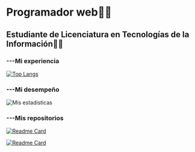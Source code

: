 # Programador web👨‍💻
## Estudiante de Licenciatura en Tecnologías de la Información👨‍🎓

### ---Mi experiencia
[![Top Langs](https://github-readme-stats.vercel.app/api/top-langs/?username=diegoalz&layout=compact&theme=radical)](https://github.com/diegoalz/github-readme-stats)

### ---Mi desempeño
![Mis estadisticas](https://github-readme-stats.vercel.app/api?username=diegoalz&show_icons=true&theme=radical)

### ---Mis repositorios
[![Readme Card](https://github-readme-stats.vercel.app/api/pin/?username=diegoalz&repo=mi_pagina)](https://github.com/diegoalz/github-readme-stats)

[![Readme Card](https://github-readme-stats.vercel.app/api/pin/?username=diegoalz&repo=LabGit$theme=radical)](https://github.com/diegoalz/github-readme-stats)

<!--
**diegoalz/diegoalz** is a ✨ _special_ ✨ repository because its `README.md` (this file) appears on your GitHub profile.

Here are some ideas to get you started:

- 🔭 I’m currently working on ...
- 🌱 I’m currently learning ...
- 👯 I’m looking to collaborate on ...
- 🤔 I’m looking for help with ...
- 💬 Ask me about ...
- 📫 How to reach me: ...
- 😄 Pronouns: ...
- ⚡ Fun fact: ...
-->
